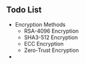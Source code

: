 ## Todo List
* Encryption Methods
  * RSA-4096 Encryption
  * SHA3-512 Encryption
  * ECC Encryption
  * Zero-Trust Encryption
* 
